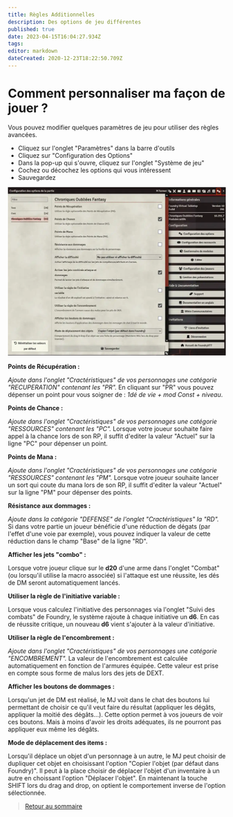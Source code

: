 ```yaml
---
title: Règles Additionnelles
description: Des options de jeu différentes
published: true
date: 2023-04-15T16:04:27.934Z
tags: 
editor: markdown
dateCreated: 2020-12-23T18:22:50.709Z
---
```


# Comment personnaliser ma façon de jouer ?
Vous pouvez modifier quelques paramètres de jeu pour utiliser des règles avancées.

- Cliquez sur l'onglet "Paramètres" dans la barre d'outils
- Cliquez sur "Configuration des Options"
- Dans la pop-up qui s'ouvre, cliquez sur l'onglet "Système de jeu"
- Cochez ou décochez les options qui vous intéressent
- Sauvegardez

![customrules.webp](/images/chroniquesoubliees/customisation/customrules.webp)

**Points de Récupération :**

*Ajoute dans l'onglet "Cractéristiques" de vos personnages une catégorie "RECUPERATION" contenant les "PR".*
En cliquant sur "PR" vous pouvez dépenser un point pour vous soigner de : *1dé de vie + mod Const + niveau*.

**Points de Chance :**

*Ajoute dans l'onglet "Cractéristiques" de vos personnages une catégorie "RESSOURCES" contenant les "PC".*
Lorsque votre joueur souhaite faire appel à la chance lors de son RP, il suffit d'editer la valeur "Actuel" sur la ligne "PC" pour dépenser un point.

**Points de Mana :**

*Ajoute dans l'onglet "Cractéristiques" de vos personnages une catégorie "RESSOURCES" contenant les "PM".*
Lorsque votre joueur souhaite lancer un sort qui coute du mana lors de son RP, il suffit d'editer la valeur "Actuel" sur la ligne "PM" pour dépenser des points.

**Résistance aux dommages :**

*Ajoute dans la catégorie "DEFENSE" de l'onglet "Cractéristiques" la "RD".*
Si dans votre partie un joueur bénéficie d'une réduction de dégats (par l'effet d'une voie par exemple), vous pouvez indiquer la valeur de cette réduction dans le champ "Base" de la ligne "RD".

**Afficher les jets "combo" :**

Lorsque votre joueur clique sur le **d20** d'une arme dans l'onglet "Combat" (ou lorsqu'il utilise la macro associée) si l'attaque est une réussite, les dés de DM seront automatiquement lancés.

**Utiliser la règle de l'initiative variable :**

Lorsque vous calculez l'initiative des personnages via l'onglet "Suivi des combats" de Foundry, le système rajoute à chaque initiative un **d6**. En cas de réussite critique, un nouveau **d6** vient s'ajouter à la valeur d'initiative.

**Utiliser la règle de l'encombrement :**

*Ajoute dans l'onglet "Cractéristiques" de vos personnages une catégorie "ENCOMBREMENT".*
La valeur de l'encombrement est calculée automatiquement en fonction de l'armures équipée.
Cette valeur est prise en compte sous forme de malus lors des jets de DEXT.

**Afficher les boutons de dommages :**

Lorsqu'un jet de DM est réalisé, le MJ voit dans le chat des boutons lui permettant de choisir ce qu'il veut faire du résultat (appliquer les dégâts, appliquer la moitié des dégâts...).
Cette option permet à vos joueurs de voir ces boutons.
Mais à moins d'avoir les droits adéquates, ils ne pourront pas appliquer eux même les dégâts.

**Mode de déplacement des items :**

Lorsqu'il déplace un objet d'un personnage à un autre, le MJ peut choisir de dupliquer cet objet en choisissant l'option "Copier l'objet (par défaut dans Foundry)".
Il peut à la place choisir de déplacer l'objet d'un inventaire à un autre en choissant l'option "Déplacer l'objet".
En maintenant la touche SHIFT lors du drag and drop, on optient le comportement inverse de l'option sélectionnée.

> [Retour au sommaire](/fr/systemes/fr-chrooubliees)